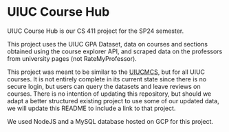# UIUC Course Hub

UIUC Course Hub is our CS 411 project for the SP24 semester. 

This project uses the UIUC GPA Dataset, data on courses and sections obtained using the course explorer API, and scraped data on the professors from university pages (not RateMyProfessor).

This project was meant to be similar to the [UIUCMCS](https://uiucmcs.org/), but for all UIUC courses. It is not entirely complete in its current state since there is no secure login, but users can query the datasets and leave reviews on courses. There is no intention of updating this repository, but should we adapt a better structured existing project to use some of our updated data, we will update this README to include a link to that project.

We used NodeJS and a MySQL database hosted on GCP for this project.
